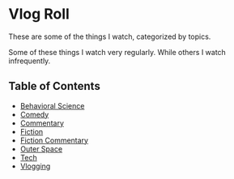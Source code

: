 # Vlog Roll

These are some of the things I watch, categorized by topics.

Some of these things I watch very regularly.
While others I watch infrequently.

## Table of Contents
* [Behavioral Science](behavioral-science.md)
* [Comedy](comedy.md)
* [Commentary](commentary.md)
* [Fiction](fiction.md)
* [Fiction Commentary](fiction-commentary.md)
* [Outer Space](outer-space.md)
* [Tech](tech.md)
* [Vlogging](vlogging.md)

